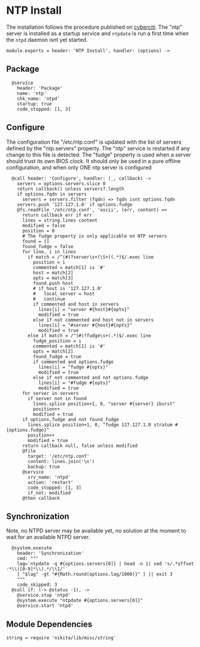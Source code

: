 
# NTP Install

The installation follows the procedure published on [cyberciti][cyberciti]. The
"ntp" server is installed as a startup service and `ntpdate` is run a first
time when the `ntpd` daemon isnt yet started.

    module.exports = header: 'NTP Install', handler: (options) ->

## Package

      @service
        header: 'Package'
        name: 'ntp'
        chk_name: 'ntpd'
        startup: true
        code_stopped: [1, 3]

## Configure

The configuration file "/etc/ntp.conf" is updated with the list of servers
defined by the "ntp.servers" property. The "ntp" service is restarted if any
change to this file is detected.
The "fudge" property is used when a server should trust its own BIOS clock.
It should only be used in a pure offline configuration,
and when only ONE ntp server is configured

      @call header: 'Configure', handler: (_, callback) ->
        servers = options.servers.slice 0
        return callback() unless servers?.length
        if options.fqdn in servers
          servers = servers.filter (fqdn) => fqdn isnt options.fqdn
        servers.push '127.127.1.0' if options.fudge
        @fs.readFile '/etc/ntp.conf', 'ascii', (err, content) =>
          return callback err if err
          lines = string.lines content
          modified = false
          position = 0
          # The fudge property is only applicable on NTP servers
          found = []
          found_fudge = false
          for line, i in lines
            if match = /^(#)?server\s+(\S+)(.*)$/.exec line
              position = i
              commented = match[1] is '#'
              host = match[2]
              opts = match[3]
              found.push host
              # if host is '127.127.1.0'
              #   local_server = host
              #   continue
              if commented and host in servers
                lines[i] = "server #{host}#{opts}"
                modified = true
              else if not commented and host not in servers
                lines[i] = "#server #{host}#{opts}"
                modified = true
            else if match = /^(#)?fudge\s+(.*)$/.exec line
              fudge_position = i
              commented = match[1] is '#'
              opts = match[2]
              found_fudge = true
              if commented and options.fudge
                lines[i] = "fudge #{opts}"
                modified = true
              else if not commented and not options.fudge
                lines[i] = "#fudge #{opts}"
                modified = true
          for server in servers
            if server not in found
              lines.splice position+1, 0, "server #{server} iburst"
              position++
              modified = true
          if options.fudge and not found_fudge
            lines.splice position+1, 0, "fudge 127.127.1.0 stratum #{options.fudge}"
            position++
            modified = true
          return callback null, false unless modified
          @file
            target: '/etc/ntp.conf'
            content: lines.join('\n')
            backup: true
          @service
            srv_name: 'ntpd'
            action: 'restart'
            code_stopped: [1, 3]
            if_not: modified
          @then callback

## Synchronization

Note, no NTPD server may be available yet, no solution at the moment
to wait for an available NTPD server.

      @system.execute
        header: 'Synchronization'
        cmd: """
        lag=`ntpdate -q #{options.servers[0]} | head -n 1| sed 's/.*offset -*\\([0-9]*\\).*/\\1/'`
        [ "$lag" -gt "#{Math.round(options.lag/1000)}" ] || exit 3
        """
        code_skipped: 3
      @call if: (-> @status -1), ->
        @service.stop 'ntpd'
        @system.execute "ntpdate #{options.servers[0]}"
        @service.start 'ntpd'

## Module Dependencies

    string = require 'nikita/lib/misc/string'

[cyberciti]: http://www.cyberciti.biz/faq/howto-install-ntp-to-synchronize-server-clock/
